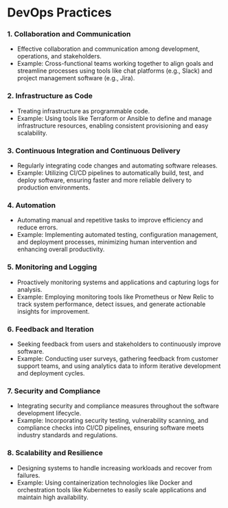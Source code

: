 # DevOps Practices

### 1. Collaboration and Communication

- Effective collaboration and communication among development, operations, and stakeholders.
- Example: Cross-functional teams working together to align goals and streamline processes using tools like chat platforms (e.g., Slack) and project management software (e.g., Jira).

### 2. Infrastructure as Code

- Treating infrastructure as programmable code.
- Example: Using tools like Terraform or Ansible to define and manage infrastructure resources, enabling consistent provisioning and easy scalability.

### 3. Continuous Integration and Continuous Delivery

- Regularly integrating code changes and automating software releases.
- Example: Utilizing CI/CD pipelines to automatically build, test, and deploy software, ensuring faster and more reliable delivery to production environments.

### 4. Automation

- Automating manual and repetitive tasks to improve efficiency and reduce errors.
- Example: Implementing automated testing, configuration management, and deployment processes, minimizing human intervention and enhancing overall productivity.

### 5. Monitoring and Logging

- Proactively monitoring systems and applications and capturing logs for analysis.
- Example: Employing monitoring tools like Prometheus or New Relic to track system performance, detect issues, and generate actionable insights for improvement.

### 6. Feedback and Iteration

- Seeking feedback from users and stakeholders to continuously improve software.
- Example: Conducting user surveys, gathering feedback from customer support teams, and using analytics data to inform iterative development and deployment cycles.

### 7. Security and Compliance

- Integrating security and compliance measures throughout the software development lifecycle.
- Example: Incorporating security testing, vulnerability scanning, and compliance checks into CI/CD pipelines, ensuring software meets industry standards and regulations.

### 8. Scalability and Resilience

- Designing systems to handle increasing workloads and recover from failures.
- Example: Using containerization technologies like Docker and orchestration tools like Kubernetes to easily scale applications and maintain high availability.